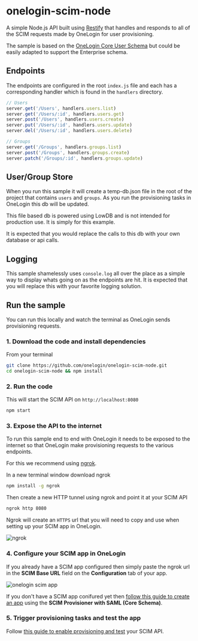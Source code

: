 # onelogin-scim-node

A simple Node.js API built using [Restify](http://restify.com/) that handles and responds to all of the SCIM requests made by OneLogin for user provisioning.

The sample is based on the [OneLogin Core User Schema](https://developers.onelogin.com/scim/define-user-schema) but could be easily adapted to support the Enterprise schema.

## Endpoints
The endpoints are configured in the root `index.js` file and each has a corresponding handler which is found in the `handlers` directory.

```js
// Users
server.get('/Users', handlers.users.list)
server.get('/Users/:id', handlers.users.get)
server.post('/Users', handlers.users.create)
server.put('/Users/:id', handlers.users.update)
server.del('/Users/:id', handlers.users.delete)

// Groups
server.get('/Groups', handlers.groups.list)
server.post('/Groups', handlers.groups.create)
server.patch('/Groups/:id', handlers.groups.update)
```

## User/Group Store
When you run this sample it will create a temp-db.json file in the root of the project that contains `users` and `groups`. As you run the provisioning tasks in OneLogin this db will be updated.

This file based db is powered using LowDB and is not intended for production use. It is simply for this example.

It is expected that you would replace the calls to this db with your own database or api calls.

## Logging
This sample shamelessly uses `console.log` all over the place as a simple way to display whats going on as the endpoints are hit. It is expected that you will replace this with your favorite logging solution.

## Run the sample
You can run this locally and watch the terminal as OneLogin sends provisioning requests.

### 1. Download the code and install dependencies
From your terminal

```sh
git clone https://github.com/onelogin/onelogin-scim-node.git
cd onelogin-scim-node && npm install
```

### 2. Run the code
This will start the SCIM API on `http://localhost:8080`
```sh
npm start
```

### 3. Expose the API to the internet
To run this sample end to end with OneLogin it needs to be exposed to the internet so that OneLogin make provisioning requests to the various endpoints.

For this we recommend using [ngrok](https://ngrok.com/).

In a new terminal window download ngrok
```sh
npm install -g ngrok
```

Then create a new HTTP tunnel using ngrok and point it at your SCIM API
```sh
ngrok http 8080
```

Ngrok will create an `HTTPS` url that you will need to copy and use when setting up your SCIM app in OneLogin.

![ngrok](https://s3.amazonaws.com/onelogin-screenshots/dev_site/images/ngrok8080.png)

### 4. Configure your SCIM app in OneLogin
If you already have a SCIM app configured then simply paste the ngrok url in the **SCIM Base URL** field on the **Configuration** tab of your app.

![onelogin scim app](https://s3.amazonaws.com/onelogin-screenshots/dev_site/images/scim-app.png)

If you don't have a SCIM app conifured yet then [follow this guide to create an app](https://developers.onelogin.com/scim/create-app) using the **SCIM Provisioner with SAML (Core Schema)**.

### 5. Trigger provisioning tasks and test the app
Follow [this guide to enable provisioning and test](https://developers.onelogin.com/scim/test-your-scim) your SCIM API.
